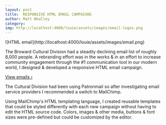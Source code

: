 ```yaml
---
layout: post
title:  RESPONSIVE HTML EMAIL CAMPAIGNS
author: Matt Whalley
category: 
img: http://localhost:4000/louie/assets/images/email-logos.png
---
```


<div class="column green" markdown="1">
![HTML email](http://localhost:4000/louie/assets/images/email.png)
</div>

<span class="intro__p" markdown="1">The Broward Cultural Division had a steadily declining email list of roughly 8,000 people. A rebranding effort was in the works & in an effort to increase community engagement through the #1 communication tool in our modern world, I designed & developed a responsive HTML email campaign.</span>

[View emails ›](http://us7.campaign-archive2.com/?u=00b9f2195b10d4ebfab186b76&id=096a307620&e=[UNIQID])

The Cultural Division had been using Patronmail so after investigating email service providers I recommended a switch to MailChimp.

Using MailChimp's HTML templating language, I created reusable templates that could be styled differently with each new campaign without having to edit the HTML source code. Colors, images & other media, buttons & font sizes were pre-defined but could be customized by the editor.

